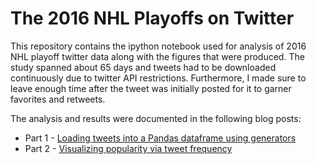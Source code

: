 # The 2016 NHL Playoffs on Twitter

This repository contains the ipython notebook used for analysis of 2016 NHL playoff twitter data along with the figures that were produced. The study spanned about 65 days and tweets had to be downloaded continuously due to twitter API restrictions. Furthermore, I made sure to leave enough time after the tweet was initially posted for it to garner favorites and retweets.

The analysis and results were documented in the following blog posts:

- Part 1 - [Loading tweets into a Pandas dataframe using generators](https://galeascience.wordpress.com/2016/06/23/loading-tweets-into-a-pandas-dataframe-using-generators/)
- Part 2 - [Visualizing popularity via tweet frequency]()
